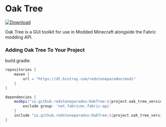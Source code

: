 # Oak Tree

[ ![Download](null/packages/redstoneparadox/mods/OakTree/images/download.svg?version=0.1.1-alpha) ](https://bintray.com/redstoneparadox/mods/OakTree/0.1.1-alpha/link)

Oak Tree is a GUI toolkit for use in Modded Minecraft alongside the Fabric modding API.

### Adding Oak Tree To Your Project

build.gradle:
```gradle
repositories {
    maven {
        url = "https://dl.bintray.com/redstoneparadox/mods"
    }
}

dependencies {
    modApi("io.github.redstoneparadox:OakTree:${project.oak_tree_version}") {
        exclude group: 'net.fabricmc.fabric-api'
    }
    include "io.github.redstoneparadox:OakTree:${project.oak_tree_version}"
}
```
